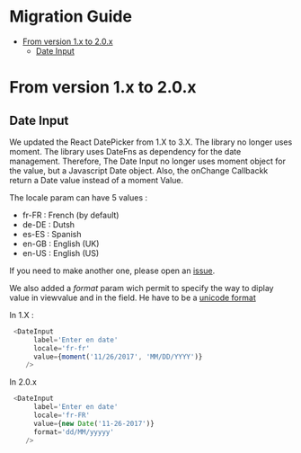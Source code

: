 <h1>Migration Guide</h1>

- [From version 1.x to 2.0.x](#from-version-1x-to-20x)
  - [Date Input](#date-input)

# From version 1.x to 2.0.x

## Date Input

We updated the React  DatePicker from 1.X to 3.X. The library no longer uses moment. The library uses DateFns as dependency for the date management. Therefore, The Date Input no longer uses moment object for the value, but a Javascript Date object. Also, the onChange Callbackk return a Date value instead of a moment Value.

The locale param can have 5 values : 
- fr-FR : French (by default)
- de-DE : Dutsh
- es-ES : Spanish
- en-GB : English (UK)
- en-US : English (US)

If you need to make another one, please open an [issue](https://github.com/AxaGuilDEv/react-toolkit/issues).

We also added a *format* param wich permit to specify the way to diplay value in viewvalue and in the field. He have to be a [unicode format](https://www.unicode.org/reports/tr35/tr35-dates.html#Date_Field_Symbol_Table)

In 1.X : 

```javascript
 <DateInput
      label='Enter en date'
      locale='fr-fr'
      value={moment('11/26/2017', 'MM/DD/YYYY')}
    />
```

In 2.0.x

```javascript
 <DateInput
      label='Enter en date'
      locale='fr-FR'
      value={new Date('11-26-2017')}
      format='dd/MM/yyyyy'
    />
```




